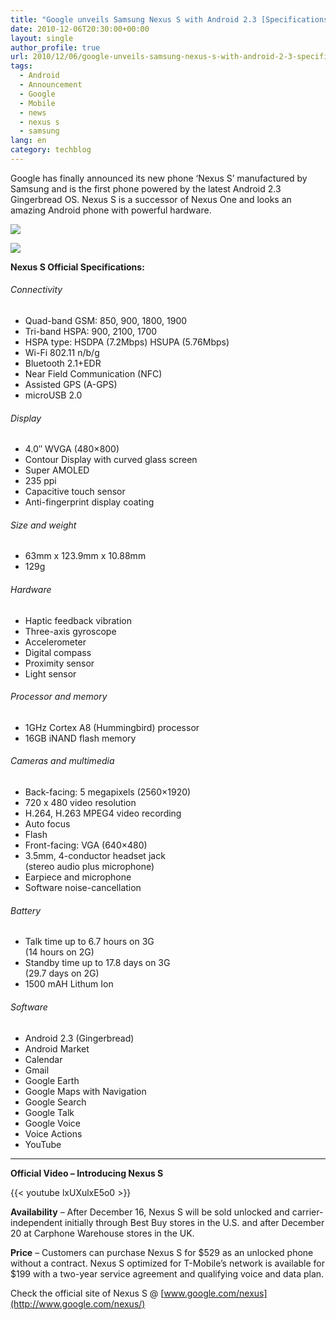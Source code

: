 ```yaml
---
title: "Google unveils Samsung Nexus S with Android 2.3 [Specifications &amp; Price]"
date: 2010-12-06T20:30:00+00:00
layout: single
author_profile: true
url: 2010/12/06/google-unveils-samsung-nexus-s-with-android-2-3-specifications-price/
tags:
  - Android
  - Announcement
  - Google
  - Mobile
  - news
  - nexus s
  - samsung
lang: en
category: techblog
---
```

Google has finally announced its new phone ‘Nexus S’ manufactured by Samsung and is the first phone powered by the latest Android 2.3 Gingerbread OS. Nexus S is a successor of Nexus One and looks an amazing Android phone with powerful hardware.

![](http://lh6.ggpht.com/_vaUVXcmC3OI/TP1Aq0b1tFI/AAAAAAAADWc/WRW0ss7-iME/s1600-h/nexus_s_logo%5B2%5D.png)

![](http://lh3.ggpht.com/_vaUVXcmC3OI/TP1Atahc91I/AAAAAAAADWk/a112IZvmNaw/s1600-h/GoogleNexusS%5B4%5D.jpg)

**Nexus S Official Specifications:**

###### Connectivity

  * Quad-band GSM: 850, 900, 1800, 1900 
  * Tri-band HSPA: 900, 2100, 1700 
  * HSPA type: HSDPA (7.2Mbps) HSUPA (5.76Mbps) 
  * Wi-Fi 802.11 n/b/g 
  * Bluetooth 2.1+EDR 
  * Near Field Communication (NFC) 
  * Assisted GPS (A-GPS) 
  * microUSB 2.0

###### Display

  * 4.0&#8243; WVGA (480×800) 
  * Contour Display with curved glass screen 
  * Super AMOLED 
  * 235 ppi 
  * Capacitive touch sensor 
  * Anti-fingerprint display coating

###### Size and weight

  * 63mm x 123.9mm x 10.88mm 
  * 129g

###### Hardware

  * Haptic feedback vibration 
  * Three-axis gyroscope 
  * Accelerometer 
  * Digital compass 
  * Proximity sensor 
  * Light sensor

###### Processor and memory

  * 1GHz Cortex A8 (Hummingbird) processor 
  * 16GB iNAND flash memory

###### Cameras and multimedia

  * Back-facing: 5 megapixels (2560×1920) 
  * 720 x 480 video resolution 
  * H.264, H.263 MPEG4 video recording 
  * Auto focus 
  * Flash 
  * Front-facing: VGA (640×480) 
  * 3.5mm, 4-conductor headset jack  
    (stereo audio plus microphone) 
  * Earpiece and microphone 
  * Software noise-cancellation

###### Battery

  * Talk time up to 6.7 hours on 3G  
    (14 hours on 2G) 
  * Standby time up to 17.8 days on 3G  
    (29.7 days on 2G) 
  * 1500 mAH Lithum Ion

###### Software

  * Android 2.3 (Gingerbread) 
  * Android Market 
  * Calendar 
  * Gmail 
  * Google Earth 
  * Google Maps with Navigation 
  * Google Search 
  * Google Talk 
  * Google Voice 
  * Voice Actions 
  * YouTube

****

**Official Video – Introducing Nexus S**

{{< youtube lxUXulxE5o0 >}}

**Availability** – After December 16, Nexus S will be sold unlocked and carrier-independent initially through Best Buy stores in the U.S. and after December 20 at Carphone Warehouse stores in the UK.

**Price** – Customers can purchase Nexus S for $529 as an unlocked phone without a contract. Nexus S optimized for T-Mobile’s network is available for $199 with a two-year service agreement and qualifying voice and data plan.

Check the official site of Nexus S @ [www.google.com/nexus](http://www.google.com/nexus/)
